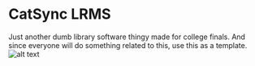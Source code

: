# CatSync LRMS
Just another dumb library software thingy made for college finals. And since everyone will do something related to this, use this as a template. 
![alt text](https://i.imgur.com/RMuc1ki.png)
